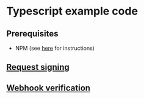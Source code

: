 # Typescript example code

## Prerequisites
- NPM (see [here](https://www.npmjs.com/get-npm) for instructions)

## [Request signing](sign)

## [Webhook verification](verify)
